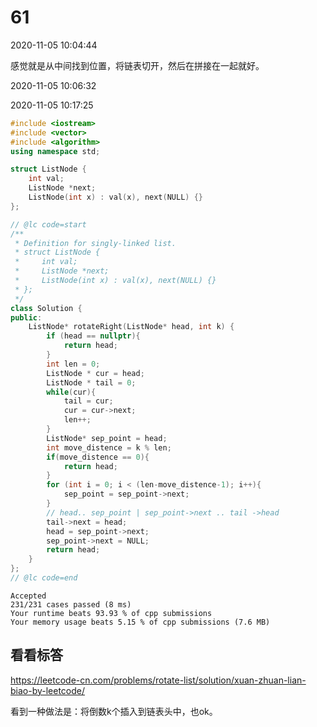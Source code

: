# 61

2020-11-05 10:04:44

感觉就是从中间找到位置，将链表切开，然后在拼接在一起就好。

2020-11-05 10:06:32

2020-11-05 10:17:25

```cpp
#include <iostream>
#include <vector>
#include <algorithm>
using namespace std;

struct ListNode {
    int val;
    ListNode *next;
    ListNode(int x) : val(x), next(NULL) {}
};

// @lc code=start
/**
 * Definition for singly-linked list.
 * struct ListNode {
 *     int val;
 *     ListNode *next;
 *     ListNode(int x) : val(x), next(NULL) {}
 * };
 */
class Solution {
public:
    ListNode* rotateRight(ListNode* head, int k) {
        if (head == nullptr){
            return head;
        }
        int len = 0;
        ListNode * cur = head;
        ListNode * tail = 0;
        while(cur){
            tail = cur;
            cur = cur->next;
            len++;
        }
        ListNode* sep_point = head;
        int move_distence = k % len;
        if(move_distence == 0){
            return head;
        }
        for (int i = 0; i < (len-move_distence-1); i++){
            sep_point = sep_point->next;
        }
        // head.. sep_point | sep_point->next .. tail ->head
        tail->next = head;
        head = sep_point->next;
        sep_point->next = NULL;
        return head;
    }
};
// @lc code=end
```

```
Accepted
231/231 cases passed (8 ms)
Your runtime beats 93.93 % of cpp submissions
Your memory usage beats 5.15 % of cpp submissions (7.6 MB)
```


## 看看标答

https://leetcode-cn.com/problems/rotate-list/solution/xuan-zhuan-lian-biao-by-leetcode/

看到一种做法是：将倒数k个插入到链表头中，也ok。